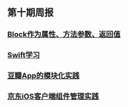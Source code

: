 ## 第十期周报

### [Block作为属性、方法参数、返回值](http://www.cocoachina.com/ios/20171010/20703.html)
### [Swift学习](https://github.com/iOS-Swift-Developers/Swift)
### [豆瓣App的模块化实践](http://lincode.github.io/Modularity)
### [京东iOS客户端组件管理实践](https://mp.weixin.qq.com/s/AzbK8oynTVnsawlg5iT0bg)
